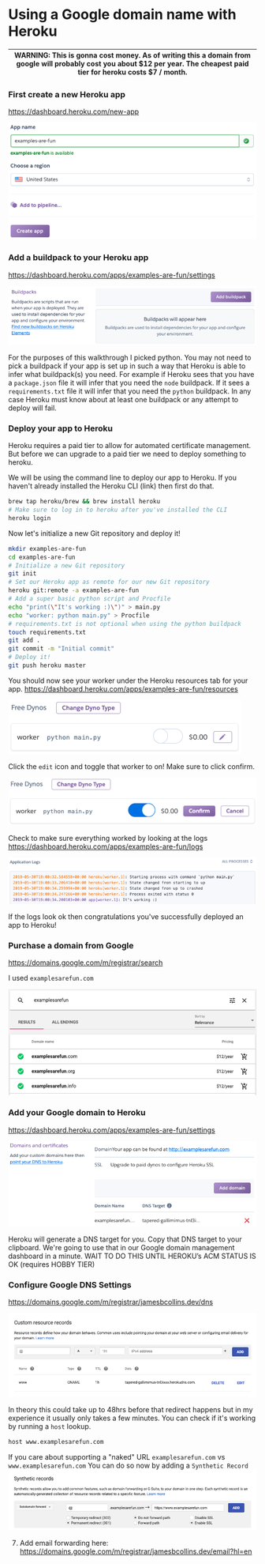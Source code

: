 
# Using a Google domain name with Heroku

| WARNING: This is gonna cost money. As of writing this a domain from google will probably cost you about \$12 per year. The cheapest paid tier for heroku costs \$7 / month. |
| --- |

### First create a new Heroku app
https://dashboard.heroku.com/new-app

<img src="create-new-heroku-app.png" alt="create-new-heroku-app">

### Add a buildpack to your Heroku app
https://dashboard.heroku.com/apps/examples-are-fun/settings

<img src="add-a-buildpack.png" alt="add-a-buildpack">

For the purposes of this walkthrough I picked python. You may not need to pick a buildpack if your app is set up in such a way that Heroku is able to infer what buildpack(s) you need. For example if Heroku sees that you have a `package.json` file it will infer that you need the `node` buildpack. If it sees a `requirements.txt` file it will infer that you need the `python` buildpack. In any case Heroku must know about at least one buildpack or any attempt to deploy will fail.

### Deploy your app to Heroku
Heroku requires a paid tier to allow for automated certificate management. But before we can upgrade to a paid tier we need to deploy something to heroku.

We will be using the command line to deploy our app to Heroku. If you haven't already installed the Heroku CLI (link) then first do that.
```bash
brew tap heroku/brew && brew install heroku
# Make sure to log in to heroku after you've installed the CLI
heroku login
```

Now let's initialize a new Git repository and deploy it!

```bash
mkdir examples-are-fun
cd examples-are-fun
# Initialize a new Git repository
git init
# Set our Heroku app as remote for our new Git repository
heroku git:remote -a examples-are-fun
# Add a super basic python script and Procfile
echo "print(\"It's working :)\")" > main.py
echo "worker: python main.py" > Procfile
# requirements.txt is not optional when using the python buildpack
touch requirements.txt
git add .
git commit -m "Initial commit"
# Deploy it!
git push heroku master
```

You should now see your worker under the Heroku resources tab for your app.
https://dashboard.heroku.com/apps/examples-are-fun/resources

<img src="free-dyno-off.png" alt="free-dyno-off">

Click the `edit` icon and toggle that worker to on! Make sure to click confirm.

<img src="free-dyno-on.png" alt="free-dyno-on">

Check to make sure everything worked by looking at the logs
https://dashboard.heroku.com/apps/examples-are-fun/logs

<img src="log-start-success.png" alt="log-start-success">

If the logs look ok then congratulations you've successfully deployed an app to Heroku!

### Purchase a domain from Google
https://domains.google.com/m/registrar/search

I used `examplesarefun.com`

<img src="buy-domain.png" alt="buy-domain">

### Add your Google domain to Heroku
https://dashboard.heroku.com/apps/examples-are-fun/settings

<img src="add-heroku-domain.png" alt="add-heroku-domain">

Heroku will generate a DNS target for you. Copy that DNS target to your clipboard. We're going to use that in our Google domain management dashboard in a minute.
WAIT TO DO THIS UNTIL HEROKU’s ACM STATUS IS OK (requires HOBBY TIER)

### Configure Google DNS Settings
https://domains.google.com/m/registrar/jamesbcollins.dev/dns

<img src="google-custom-resource-records.png" alt="google-custom-resource-records">

In theory this could take up to 48hrs before that redirect happens but in my experience it usually only takes a few minutes. You can check if it's working by running a `host` lookup.

```bash
host www.examplesarefun.com
```

If you care about supporting a "naked" URL
`examplesarefun.com` vs `www.examplesarefun.com`
You can do so now by adding a `Synthetic Record`
<img src="naked-google-url.png" alt="naked-google-url">

7. Add email forwarding here: https://domains.google.com/m/registrar/jamesbcollins.dev/email?hl=en